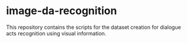 # image-da-recognition
This repository contains the scripts for the dataset creation for dialogue acts recognition using visual information.

